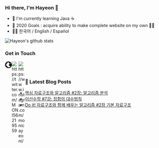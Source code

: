 ### Hi there, I'm Hayeon 👋

<!--
**hayeon17kim/hayeon17kim** is a ✨ _special_ ✨ repository because its `README.md` (this file) appears on your GitHub profile.

Here are some ideas to get you started:

- 🔭 I’m currently working on ...
- 🌱 I’m currently learning ...
- 👯 I’m looking to collaborate on ...
- 🤔 I’m looking for help with ...
- 💬 Ask me about ...
- 📫 How to reach me: ...
- 😄 Pronouns: ...
- ⚡ Fun fact: ...
-->

- 🌱 I'm currently learning Java ☕
- 🎯 2020 Goals : acquire ability to make complete website on my own 👩‍💻
- 💁‍♀️ 한국어  / English  / Español

![Hayeon's github stats](https://github-readme-stats.vercel.app/api?username=hayeon17kim&show_icons=true&theme=cobalt&hide=contribs,prs)


### Get in Touch
[<img align="left" alt="hayeon17kim.github.io" width="22px" src="https://raw.githubusercontent.com/iconic/open-iconic/master/svg/globe.svg"/>][website]
[<img align="left" alt="https://twitter.com/MONI56219559" width="22px" src="https://cdn.jsdelivr.net/npm/simple-icons@v3/icons/twitter.svg" />][twitter]
[<img align="left" alt="https://www.instagram.com/monicayeoni/" width="22px" src="https://cdn.jsdelivr.net/npm/simple-icons@v3/icons/instagram.svg" />][instagram]

<br />
<br />
<!--
### Languages and Tools
<img align="left" alt="JAVA" width="26px" src="https://user-images.githubusercontent.com/50407047/93660994-4b5ee900-fa8f-11ea-8f27-812b87a385df.JPG" />
<img align="left" alt="HTML5" width="26px" src="https://raw.githubusercontent.com/github/explore/80688e429a7d4ef2fca1e82350fe8e3517d3494d/topics/html/html.png" />
<img align="left" alt="CSS3" width="26px" src="https://raw.githubusercontent.com/github/explore/80688e429a7d4ef2fca1e82350fe8e3517d3494d/topics/css/css.png" />
<img align="left" alt="JavaScript" width="26px" src="https://raw.githubusercontent.com/github/explore/80688e429a7d4ef2fca1e82350fe8e3517d3494d/topics/javascript/javascript.png" />

<br />
<br />
-->

### 📕 Latest Blog Posts

<!-- BLOG-POST-LIST:START -->
- [핵심 자료구조와 알고리즘 #2장: 알고리즘 분석](https://hayeon17kim.github.io/data-structure/data-structure02)
- [이산수학 #7강: 집합의 대수법칙](https://hayeon17kim.github.io/discrete-mathematics/discrete-mathematics07)
- [Do it! 자료구조와 함께 배우는 알고리즘 #2장 기본 자료구조](https://hayeon17kim.github.io/do-it/doit02)
<!-- BLOG-POST-LIST:END -->


[website]: https://hayeon17kim.github.io
[twitter]: https://twitter.com/MONI56219559
[instagram]: https://www.instagram.com/monicayeoni/
